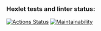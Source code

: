 ### Hexlet tests and linter status:
[![Actions Status](https://github.com/JustGitHubUserid9292/frontend-project-11/actions/workflows/hexlet-check.yml/badge.svg)](https://github.com/JustGitHubUserid9292/frontend-project-11/actions)
[![Maintainability](https://api.codeclimate.com/v1/badges/328332da7650c8fab835/maintainability)](https://codeclimate.com/github/JustGitHubUserid9292/frontend-project-11/maintainability)